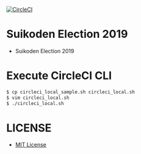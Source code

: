 [![CircleCI](https://circleci.com/gh/nikukyugamer/suikoden-election-2019.svg?style=svg)](https://circleci.com/gh/nikukyugamer/suikoden-election-2019)

# Suikoden Election 2019
- Suikoden Election 2019

# Execute CircleCI CLI

```bash
$ cp circleci_local_sample.sh circleci_local.sh
$ vim circleci_local.sh
$ ./circleci_local.sh
```

# LICENSE
- [MIT License](/LICENSE)
